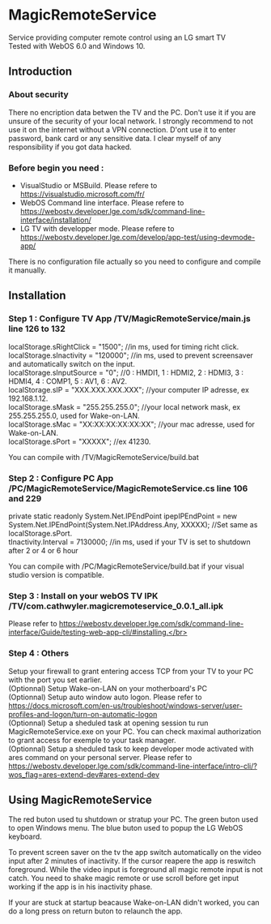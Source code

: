 # MagicRemoteService</br>
Service providing computer remote control using an LG smart TV</br>
Tested with WebOS 6.0 and Windows 10.</br>

## Introduction

### About security</br>
There no encription data betwen the TV and the PC. Don't use it if you are unsure of the security of your local network. I strongly recommend to not use it on the internet without a VPN connection. D'ont use it to enter password, bank card or any sensitive data. I clear myself of any responsibility if you got data hacked.

### Before begin you need :</br>
- VisualStudio or MSBuild. Please refere to https://visualstudio.microsoft.com/fr/</br>
- WebOS Command line interface. Please refere to https://webostv.developer.lge.com/sdk/command-line-interface/installation/</br>
- LG TV with developper mode. Please refere to https://webostv.developer.lge.com/develop/app-test/using-devmode-app/</br>
  
There is no configuration file actually so you need to configure and compile it manually.  

## Installation

### Step 1 : Configure TV App /TV/MagicRemoteService/main.js line 126 to 132</br>
localStorage.sRightClick = "1500"; //in ms, used for timing richt click.</br>
localStorage.sInactivity = "120000"; //in ms, used to prevent screensaver and automatically switch on the input.</br>
localStorage.sInputSource = "0"; //0 : HMDI1, 1 : HDMI2, 2 : HDMI3, 3 : HDMI4, 4 : COMP1, 5 : AV1, 6 : AV2.</br>
localStorage.sIP = "XXX.XXX.XXX.XXX"; //your computer IP adresse, ex 192.168.1.12.</br>
localStorage.sMask = "255.255.255.0"; //your local network mask, ex 255.255.255.0, used for Wake-on-LAN.</br>
localStorage.sMac = "XX:XX:XX:XX:XX:XX"; //your mac adresse, used for Wake-on-LAN.</br>
localStorage.sPort = "XXXXX"; //ex 41230.</br>

You can compile with /TV/MagicRemoteService/build.bat</br>

### Step 2 : Configure PC App /PC/MagicRemoteService/MagicRemoteService.cs line 106 and 229</br>
private static readonly System.Net.IPEndPoint ipepIPEndPoint = new System.Net.IPEndPoint(System.Net.IPAddress.Any, XXXXX); //Set same as localStorage.sPort.</br>
tInactivity.Interval = 7130000; //in ms, used if your TV is set to shutdown after 2 or 4 or 6 hour</br>

You can compile with /PC/MagicRemoteService/build.bat if your visual studio version is compatible.</br>

### Step 3 : Install on your webOS TV IPK /TV/com.cathwyler.magicremoteservice_0.0.1_all.ipk</br>
Please refer to https://webostv.developer.lge.com/sdk/command-line-interface/Guide/testing-web-app-cli/#installing.</br>


### Step 4 : Others
Setup your firewall to grant entering access TCP from your TV to your PC with the port you set earlier.</br>
(Optionnal) Setup Wake-on-LAN on your motherboard's PC</br>
(Optionnal) Setup auto window auto logon. Please refer to https://docs.microsoft.com/en-us/troubleshoot/windows-server/user-profiles-and-logon/turn-on-automatic-logon</br>
(Optionnal) Setup a sheduled task at opening session tu run MagicRemoteService.exe on your PC. You can check maximal authorization to grant access for exemple to your task manager.</br>
(Optionnal) Setup a sheduled task to keep developer mode activated with ares command on your personal server. Please refer to https://webostv.developer.lge.com/sdk/command-line-interface/intro-cli/?wos_flag=ares-extend-dev#ares-extend-dev</br>

## Using MagicRemoteService
The red buton used tu shutdown or stratup your PC.
The green buton used to open Windows menu.
The blue buton used to popup the LG WebOS keyboard.

To prevent screen saver on the tv the app switch automatically on the video input after 2 minutes of inactivity. If the cursor reapere the app is reswitch foreground. While the video input is foreground all magic remote input is not catch. You need to shake magic remote or use scroll before get input working if the app is in his inactivity phase.

If your are stuck at startup beacause Wake-on-LAN didn't worked, you can do a long press on return buton to relaunch the app.
